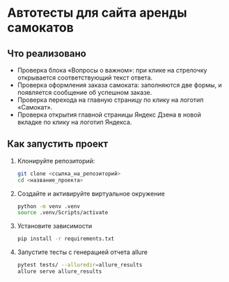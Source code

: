 # Автотесты для сайта аренды самокатов

## Что реализовано

- Проверка блока «Вопросы о важном»: при клике на стрелочку открывается соответствующий текст ответа.
- Проверка оформления заказа самоката: заполняются две формы, и появляется сообщение об успешном заказе.
- Проверка перехода на главную страницу по клику на логотип «Самокат».
- Проверка открытия главной страницы Яндекс Дзена в новой вкладке по клику на логотип Яндекса.

## Как запустить проект

1. Клонируйте репозиторий:
   ```bash
   git clone <ссылка_на_репозиторий>
   cd <название_проекта>
2. Создайте и активируйте виртуальное окружение
   ```bash
   python -m venv .venv
   source .venv/Scripts/activate
3. Установите зависимости
   ```bash
   pip install -r requirements.txt
4. Запустите тесты с генерацией отчета allure
   ```bash
   pytest tests/ --alluredir=allure_results
   allure serve allure_results
   